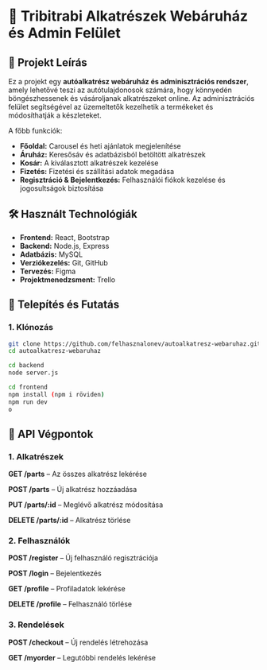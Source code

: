 # 🚗 Tribitrabi Alkatrészek Webáruház és Admin Felület

## 📌 Projekt Leírás
Ez a projekt egy **autóalkatrész webáruház és adminisztrációs rendszer**, amely lehetővé teszi az autótulajdonosok számára, hogy könnyedén böngészhessenek és vásároljanak alkatrészeket online. Az adminisztrációs felület segítségével az üzemeltetők kezelhetik a termékeket és módosíthatják a készleteket.  

A főbb funkciók:
- **Főoldal:** Carousel és heti ajánlatok megjelenítése  
- **Áruház:** Keresősáv és adatbázisból betöltött alkatrészek  
- **Kosár:** A kiválasztott alkatrészek kezelése  
- **Fizetés:** Fizetési és szállítási adatok megadása  
- **Regisztráció & Bejelentkezés:** Felhasználói fiókok kezelése és jogosultságok biztosítása  

## 🛠️ Használt Technológiák
- **Frontend:** React, Bootstrap  
- **Backend:** Node.js, Express  
- **Adatbázis:** MySQL  
- **Verziókezelés:** Git, GitHub  
- **Tervezés:** Figma  
- **Projektmenedzsment:** Trello  

## 🚀 Telepítés és Futatás
### **1. Klónozás**
```bash
git clone https://github.com/felhasznalonev/autoalkatresz-webaruhaz.git
cd autoalkatresz-webaruhaz

cd backend
node server.js

cd frontend
npm install (npm i röviden)
npm run dev
o
```

## 🔗 API Végpontok
### 1. Alkatrészek
**GET /parts** – Az összes alkatrész lekérése

**POST /parts** – Új alkatrész hozzáadása

**PUT /parts/:id** – Meglévő alkatrész módosítása

**DELETE /parts/:id** – Alkatrész törlése

### 2. Felhasználók
**POST /register** – Új felhasználó regisztrációja

**POST /login** – Bejelentkezés

**GET /profile** – Profiladatok lekérése

**DELETE /profile** – Felhasználó törlése

### 3. Rendelések
**POST /checkout** – Új rendelés létrehozása

**GET /myorder** – Legutóbbi rendelés lekérése



